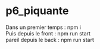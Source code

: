 # p6_piquante

Dans un premier temps : npm i         </br>
Puis depuis le front  : npm run start </br>
pareil depuis le back : npm run start